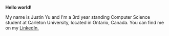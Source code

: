 **Hello world!**

My name is Justin Yu and I'm a 3rd year standing Computer Science student at Carleton University, located in Ontario, Canada. 
You can find me on my [LinkedIn.](linkedin.com/in/justin-yu-9211a0229)
